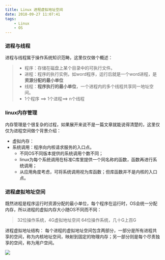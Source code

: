 ```yaml
---
title: Linux 进程虚拟地址空间
date: 2018-09-27 11:07:41
tags:
    - Linux
    - OS
---
```

### 进程与线程
进程与线程属于操作系统知识范畴，这里仅仅做个概述：
> * 程序：存储在磁盘上某个目录中的可执行文件。
> * 进程：程序的执行实例，如word程序，运行后就是一个word进程，是**资源分配的最小单位**
> * 线程：**程序执行的最小单位**，一个进程内的多个线程共享同一地址空间。
> * 1个程序 ==> 1个进程==> n个线程
<!-- more -->
### linux内存管理
内存管理是个很复杂的过程，如果展开来说不是一篇文章就能说得清楚的，这里仅仅为进程空间做个背景介绍：
>
* 虚拟内存：
* 系统调用：程序向内核请求服务的入口点。
	- 不同OS不同版本提供的系统调用个数不同；
	- linux为每个系统调用在标准C库里提供一个同名称的函数，函数再进行系统调用；
	- 从应用角度考虑，可将系统调用视为库函数；但库函数并不是内核的入口点。
	

### 进程虚拟地址空间
既然进程是程序运行时资源分配的最小单位，每个程序在运行时，OS会统一分配内存，所以进程的虚拟内存大小随OS不同而不同：

> 32位操作系统，4G虚拟地址空间
> 64位操作系统，几十G上百G

进程虚拟地址结构：
	每个进程的虚拟地址空间包含两部分，一部分是所有进程共享的空间，称为内核地址空间，映射到固定的物理内存；另一部分则是每个尽责独享的空间，称为用户空间。
	
![](http://blog.lovezhangli.top/pics/linux-process.jpg)
